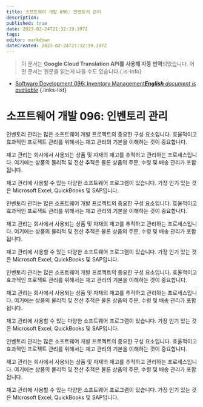 ```yaml
---
title: 소프트웨어 개발 096: 인벤토리 관리
description: 
published: true
date: 2023-02-24T21:32:19.397Z
tags: 
editor: markdown
dateCreated: 2023-02-24T21:32:19.397Z
---
```


> 이 문서는 **Google Cloud Translation API를 사용해 자동 번역**되었습니다.
어떤 문서는 원문을 읽는게 나을 수도 있습니다.{.is-info}



- [Software Development 096: Inventory Management***English** document is available*](/en/Knowledge-base/Software-Development/Learning/software-development-096-inventory-management)
{.links-list}


# 소프트웨어 개발 096: 인벤토리 관리

인벤토리 관리는 많은 소프트웨어 개발 프로젝트의 중요한 구성 요소입니다. 효율적이고 효과적인 프로젝트 관리를 위해서는 재고 관리의 기본을 이해하는 것이 중요합니다.

재고 관리는 회사에서 사용되는 상품 및 자재의 재고를 추적하고 관리하는 프로세스입니다. 여기에는 상품의 물리적 및 전산 추적은 물론 상품의 주문, 수령 및 배송 관리가 포함됩니다.

재고 관리에 사용할 수 있는 다양한 소프트웨어 프로그램이 있습니다. 가장 인기 있는 것은 Microsoft Excel, QuickBooks 및 SAP입니다.

인벤토리 관리는 많은 소프트웨어 개발 프로젝트의 중요한 구성 요소입니다. 효율적이고 효과적인 프로젝트 관리를 위해서는 재고 관리의 기본을 이해하는 것이 중요합니다.

재고 관리는 회사에서 사용되는 상품 및 자재의 재고를 추적하고 관리하는 프로세스입니다. 여기에는 상품의 물리적 및 전산 추적은 물론 상품의 주문, 수령 및 배송 관리가 포함됩니다.

재고 관리에 사용할 수 있는 다양한 소프트웨어 프로그램이 있습니다. 가장 인기 있는 것은 Microsoft Excel, QuickBooks 및 SAP입니다.

인벤토리 관리는 많은 소프트웨어 개발 프로젝트의 중요한 구성 요소입니다. 효율적이고 효과적인 프로젝트 관리를 위해서는 재고 관리의 기본을 이해하는 것이 중요합니다.

재고 관리는 회사에서 사용되는 상품 및 자재의 재고를 추적하고 관리하는 프로세스입니다. 여기에는 상품의 물리적 및 전산 추적은 물론 상품의 주문, 수령 및 배송 관리가 포함됩니다.

재고 관리에 사용할 수 있는 다양한 소프트웨어 프로그램이 있습니다. 가장 인기 있는 것은 Microsoft Excel, QuickBooks 및 SAP입니다.

인벤토리 관리는 많은 소프트웨어 개발 프로젝트의 중요한 구성 요소입니다. 효율적이고 효과적인 프로젝트 관리를 위해서는 재고 관리의 기본을 이해하는 것이 중요합니다.

재고 관리는 회사에서 사용되는 상품 및 자재의 재고를 추적하고 관리하는 프로세스입니다. 여기에는 상품의 물리적 및 전산 추적은 물론 상품의 주문, 수령 및 배송 관리가 포함됩니다.

재고 관리에 사용할 수 있는 다양한 소프트웨어 프로그램이 있습니다. 가장 인기 있는 것은 Microsoft Excel, QuickBooks 및 SAP입니다.